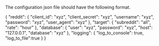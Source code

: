 The configuration json file should have the following format.

{
    "reddit": {
        "client_id": "xyz",
        "client_secret": "xyz",
        "username": "xyz",
        "password": "xyz",
        "user_agent": "xyz"
    },
    "target": {
        "subreddit": "all",
        "rate": "hour"
    },
    "database": {
        "user": "xyz",
        "password": "xyz",
        "host": "127.0.0.1",
        "database": "xyz"
    },
    "logging": {
        "log_to_console": true,
        "log_to_file":true
    }
}

